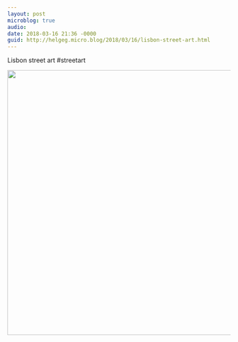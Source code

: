 ```yaml
---
layout: post
microblog: true
audio: 
date: 2018-03-16 21:36 -0000
guid: http://helgeg.micro.blog/2018/03/16/lisbon-street-art.html
---
```

Lisbon street art #streetart

<img src="http://microblog.helgegudmundsen.com/uploads/2018/a0c0d637db.jpg" width="600" height="600" />
